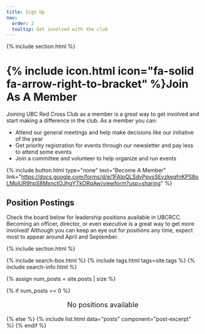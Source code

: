 ```yaml
---
title: Sign Up
nav:
  order: 2
  tooltip: Get involved with the club
---
```


{% include section.html %}

# {% include icon.html icon="fa-solid fa-arrow-right-to-bracket" %}Join As A Member

Joining UBC Red Cross Club as a member is a great way to get involved and start making a difference in the club. As a member you can:

<ul>
  <li>Attend our general meetings and help make decisions like our initiative of the year</li>
  <li>Get priority registration for events through our newsletter and pay less to attend some events</li>
  <li>Join a committee and volunteer to help organize and run events</li>
</ul>

{%
  include button.html
  type="none"
  text="Become A Member"
  link="https://docs.google.com/forms/d/e/1FAIpQLSdvPpvsSEvzkeqfnKPS8oLMpiUR9hpS8MxnctOJhgYTkORqAw/viewform?usp=sharing"
%}

## Position Postings

Check the board below for leadership positions available in UBCRCC. Becoming an officer, director, or even executive is a great way to get more involved! Although you can keep an eye out for positions any time, expect most to appear around April and September.

{% include section.html %}

{% include search-box.html %}
{% include tags.html tags=site.tags %}
{% include search-info.html %}

{% assign num_posts = site.posts | size %}

{% if num_posts == 0 %}
  <p style="text-align: center; font-size: 18px;">No positions available</p>
{% else %}
  {% include list.html data="posts" component="post-excerpt" %}
{% endif %}
